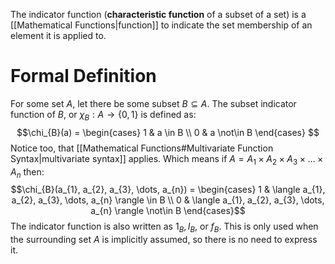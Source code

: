 The indicator function (**characteristic function** of a subset of a set) is a [[Mathematical Functions|function]] to indicate the set membership of an element it is applied to.

# Formal Definition
For some set $A$, let there be some subset $B \subseteq A$. The subset indicator function of $B$, or $\chi_{B}: A \to \{ 0,1 \}$ is defined as: $$\chi_{B}(a) = \begin{cases} 
1 & a \in B \\
0 & a \not\in B 
\end{cases}
$$
Notice too, that [[Mathematical Functions#Multivariate Function Syntax|multivariate syntax]] applies. Which means if $A = A_{1} \times A_{2} \times A_{3} \times\dots \times A_{n}$ then: $$\chi_{B}(a_{1}, a_{2}, a_{3}, \dots, a_{n}) = \begin{cases} 
1 & \langle a_{1}, a_{2}, a_{3}, \dots, a_{n} \rangle \in B \\
0 & \langle a_{1}, a_{2}, a_{3}, \dots, a_{n} \rangle \not\in B 
\end{cases}$$
The indicator function is also written as $1_{B}, I_{B}, \ \text{or} \ f_{B}$. This is only used when the surrounding set $A$ is implicitly assumed, so there is no need to express it.